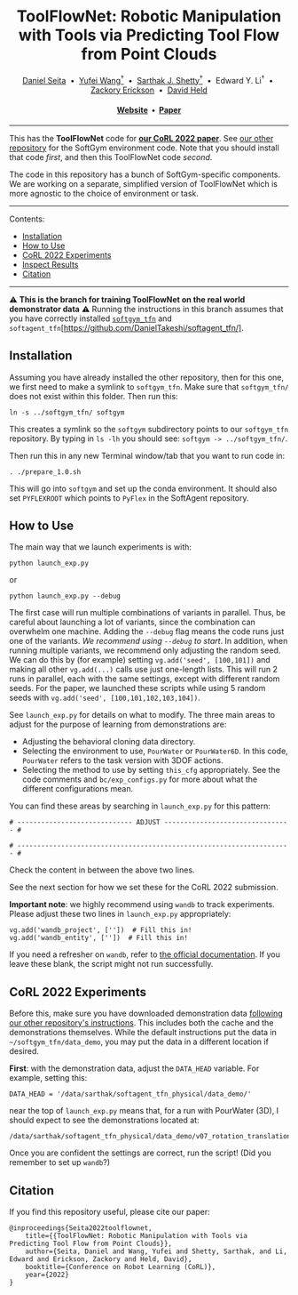 <h1 align="center">
  ToolFlowNet: Robotic Manipulation with Tools via Predicting Tool Flow from Point Clouds</h1>

<div align="center">
  <a href="http://www.cs.cmu.edu/~dseita/">Daniel Seita</a> &nbsp;•&nbsp;
  <a href="https://yufeiwang63.github.io/">Yufei Wang<sup>†</sup></a> &nbsp;•&nbsp;
  <a href="https://sarthakjshetty.github.io/">Sarthak J. Shetty<sup>†</sup></a> &nbsp;•&nbsp;
  Edward Y. Li<sup>†</sup> &nbsp;•&nbsp;
  <a href="https://zackory.com/">Zackory Erickson</a> &nbsp;•&nbsp;
  <a href="https://davheld.github.io/">David Held</a>
</div>

<h4 align="center">
  <a href="https://sites.google.com/view/point-cloud-policy/home"><b>Website</b></a> &nbsp;•&nbsp;
  <a href="https://arxiv.org/abs/2211.09006"><b>Paper</b></a>
</h4>

<hr>

This has the **ToolFlowNet** code for
<a href="https://arxiv.org/abs/2211.09006"><b>our CoRL 2022 paper</b></a>.
See <a href="https://github.com/DanielTakeshi/softgym_tfn">our other repository</a>
for the SoftGym environment code. Note that you should install that code *first*,
and then this ToolFlowNet code *second*.

The code in this repository has a bunch of SoftGym-specific components. We are
working on a separate, simplified version of ToolFlowNet which is more agnostic
to the choice of environment or task.

<hr>

Contents:

- [Installation](#installation)
- [How to Use](#how-to-use)
- [CoRL 2022 Experiments](#corl-2022-experiments)
- [Inspect Results](#inspect-results)
- [Citation](#citation)

<hr>

:warning: **This is the branch for training ToolFlowNet on the real world demonstrator data** :warning:
Running the instructions in this branch assumes that you have correctly installed [`softgym_tfn`](https://github.com/DanielTakeshi/softgym_tfn) and `softagent_tfn`[https://github.com/DanielTakeshi/softagent_tfn/].

## Installation

Assuming you have already installed the other repository, then for this one, we
first need to make a symlink to `softgym_tfn`. Make sure that `softgym_tfn/`
does not exist within this folder. Then run this:

```
ln -s ../softgym_tfn/ softgym
```

This creates a symlink so the `softgym` subdirectory points to our `softgym_tfn`
repository. By typing in `ls -lh` you should see: `softgym -> ../softgym_tfn/`.

Then run this in any new Terminal window/tab that you want to run code in:

```
. ./prepare_1.0.sh
```

This will go into `softgym` and set up the conda environment. It should also set
`PYFLEXROOT` which points to `PyFlex` in the SoftAgent repository.

## How to Use

The main way that we launch experiments is with:

```
python launch_exp.py
```

or

```
python launch_exp.py --debug
```

The first case will run multiple combinations of variants in parallel. Thus, be
careful about launching a lot of variants, since the combination can overwhelm
one machine. Adding the `--debug` flag means the code runs just one of the
variants. *We recommend using `--debug` to start*.  In addition,  when running
multiple variants, we recommend only adjusting the random seed. We can do this
by (for example) setting `vg.add('seed', [100,101])` and making all other
`vg.add(...)` calls use just one-length lists. This will run 2 runs in parallel,
each with the same settings, except with different random seeds. For the paper,
we launched these scripts while using 5 random seeds with
`vg.add('seed', [100,101,102,103,104])`.

See `launch_exp.py` for details on what to modify. The three main areas to
adjust for the purpose of learning from demonstrations are:

- Adjusting the behavioral cloning data directory.
- Selecting the environment to use, `PourWater` or `PourWater6D`. In this code,
  `PourWater` refers to the task version with 3DOF actions.
- Selecting the method to use by setting `this_cfg` appropriately. See the code
  comments and `bc/exp_configs.py` for more about what the different
  configurations mean.

You can find these areas by searching in `launch_exp.py` for this pattern:

```
# ----------------------------- ADJUST -------------------------------- #

# --------------------------------------------------------------------- #
```

Check the content in between the above two lines.

See the next section for how we set these for the CoRL 2022 submission.

**Important note**: we highly recommend using `wandb` to track experiments.
Please adjust these two lines in `launch_exp.py` appropriately:

```
vg.add('wandb_project', [''])  # Fill this in!
vg.add('wandb_entity', [''])  # Fill this in!
```

If you need a refresher on `wandb`, refer to [the official documentation][2]. If
you leave these blank, the script might not run successfully.

## CoRL 2022 Experiments

Before this, make sure you have downloaded demonstration data [following our
other repository's instructions][1]. This includes both the cache and the
demonstrations themselves. While the default instructions put the data in
`~/softgym_tfn/data_demo`, you may put the data in a different location if
desired.

**First**: with the demonstration data, adjust the `DATA_HEAD` variable. For
example, setting this:

```
DATA_HEAD = '/data/sarthak/softagent_tfn_physical/data_demo/'
```

near the top of `launch_exp.py` means that, for a run with PourWater (3D), I
should expect to see the demonstrations located at:

```
/data/sarthak/softagent_tfn_physical/data_demo/v07_rotation_translation_variably_composed
```

Once you are confident the settings are correct, run the script! (Did you
remember to set up `wandb`?)

## Citation

If you find this repository useful, please cite our paper:

```
@inproceedings{Seita2022toolflownet,
    title={{ToolFlowNet: Robotic Manipulation with Tools via Predicting Tool Flow from Point Clouds}},
    author={Seita, Daniel and Wang, Yufei and Shetty, Sarthak, and Li, Edward and Erickson, Zackory and Held, David},
    booktitle={Conference on Robot Learning (CoRL)},
    year={2022}
}
```

[1]:https://github.com/SarthakJShetty/tfn_robot_code
[2]:https://docs.wandb.ai/